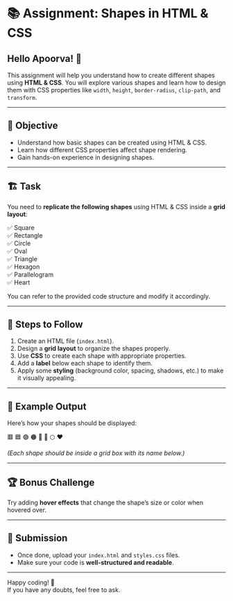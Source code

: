 # 📚 Assignment: Shapes in HTML & CSS  

## Hello Apoorva! 👋  
This assignment will help you understand how to create different shapes using **HTML & CSS**. You will explore various shapes and learn how to design them with CSS properties like `width`, `height`, `border-radius`, `clip-path`, and `transform`.  

---

## 🎯 Objective  
- Understand how basic shapes can be created using HTML & CSS.  
- Learn how different CSS properties affect shape rendering.  
- Gain hands-on experience in designing shapes.  

---

## 🏗️ Task  
You need to **replicate the following shapes** using HTML & CSS inside a **grid layout**:  

✅ Square  
✅ Rectangle  
✅ Circle  
✅ Oval  
✅ Triangle  
✅ Hexagon  
✅ Parallelogram  
✅ Heart  

You can refer to the provided code structure and modify it accordingly.

---

## 📌 Steps to Follow  
1. Create an HTML file (`index.html`).  
2. Design a **grid layout** to organize the shapes properly.  
3. Use **CSS** to create each shape with appropriate properties.  
4. Add a **label** below each shape to identify them.  
5. Apply some **styling** (background color, spacing, shadows, etc.) to make it visually appealing.  

---

## 🎨 Example Output  
Here’s how your shapes should be displayed:  

🟥 🟦 🟢 🟠 🔺 🔷 ⬡ ❤️  

*(Each shape should be inside a grid box with its name below.)*  

---

## 🏆 Bonus Challenge  
Try adding **hover effects** that change the shape’s size or color when hovered over.  

---

## 🚀 Submission  
- Once done, upload your `index.html` and `styles.css` files.  
- Make sure your code is **well-structured and readable**.  

---

Happy coding! 🎉  
If you have any doubts, feel free to ask.  

